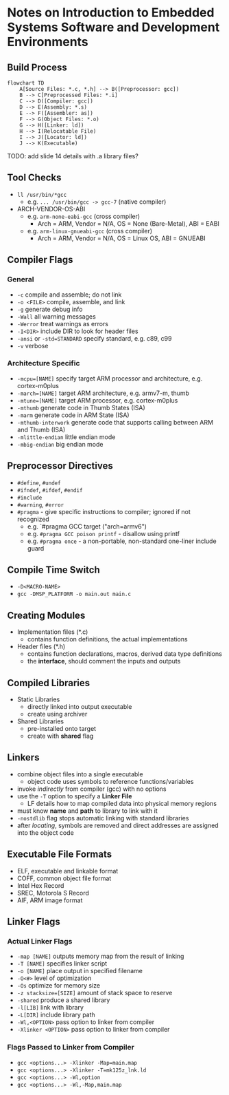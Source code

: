# Notes on **Introduction to Embedded Systems Software and Development Environments**

## Build Process

```mermaid
flowchart TD
    A[Source Files: *.c, *.h] --> B([Preprocessor: gcc])
    B --> C[Preprocessed Files: *.i]
    C --> D([Compiler: gcc])
    D --> E(Assembly: *.s)
    E --> F([Assembler: as])
    F --> G(Object Files: *.o)
    G --> H([Linker: ld])
    H --> I(Relocatable File)
    I --> J([Locator: ld])
    J --> K(Executable)
```

TODO: add slide 14 details with .a library files?

## Tool Checks
* `ll /usr/bin/*gcc`
    - e.g. `... /usr/bin/gcc -> gcc-7` (native compiler)
* ARCH-VENDOR-OS-ABI
    - e.g. `arm-none-eabi-gcc` (cross compiler)
        * Arch = ARM, Vendor = N/A, OS = None (Bare-Metal), ABI = EABI
    - e.g. `arm-linux-gnueabi-gcc` (cross compiler)
        * Arch = ARM, Vendor = N/A, OS = Linux OS, ABI = GNUEABI

## Compiler Flags
### General
* `-c` compile and assemble; do not link
* `-o <FILE>` compile, assemble, and link
* `-g` generate debug info
* `-Wall` all warning messages
* `-Werror` treat warnings as errors
* `-I<DIR>` include DIR to look for header files
* `-ansi` or `-std=STANDARD` specify standard, e.g. c89, c99
* `-v` verbose
### Architecture Specific
* `-mcpu=[NAME]` specify target ARM processor and architecture, e.g. cortex-m0plus
* `-march=[NAME]` target ARM architecture, e.g. armv7-m, thumb
* `-mtune=[NAME]` target ARM processor, e.g. cortex-m0plus
* `-mthumb` generate code in Thumb States (ISA)
* `-marm` generate code in ARM State (ISA)
* `-mthumb-interwork` generate code that supports calling between ARM and Thumb (ISA)
* `-mlittle-endian` little endian mode
* `-mbig-endian` big endian mode

## Preprocessor Directives
* `#define`, `#undef`
* `#ifndef`, `#ifdef`, `#endif`
* `#include`
* `#warning`, `#error`
* `#pragma` - give specific instructions to compiler; ignored if not recognized
    - e.g. `#pragma GCC target ("arch=armv6")
    - e.g. `#pragma GCC poison printf` - disallow using printf
    - e.g. `#pragma once` - a non-portable, non-standard one-liner include guard

## Compile Time Switch
* `-D<MACRO-NAME>`
* `gcc -DMSP_PLATFORM -o main.out main.c`

## Creating Modules
* Implementation files (\*.c)
    - contains function definitions, the actual implementations
* Header files (\*.h)
    - contains function declarations, macros, derived data type definitions
    - the **interface**, should comment the inputs and outputs

## Compiled Libraries
* Static Libraries
    - directly linked into output executable
    - create using archiver
* Shared Libraries
    - pre-installed onto target
    - create with **shared** flag

## Linkers
* combine object files into a single executable
    - object code uses symbols to reference functions/variables
* invoke *indirectly* from compiler (gcc) with no options
* use the `-T` option to specify a **Linker File**
    - LF details how to map compiled data into physical memory regions
* must know **name** and **path** to library to link with it
* `-nostdlib` flag stops automatic linking with standard libraries
* after *locating*, symbols are removed and direct addresses are assigned into the object code

## Executable File Formats
* ELF, executable and linkable format
* COFF, common object file format
* Intel Hex Record
* SREC, Motorola S Record
* AIF, ARM image format

## Linker Flags
### Actual Linker Flags
* `-map [NAME]` outputs memory map from the result of linking
* `-T [NAME]` specifies linker script
* `-o [NAME]` place output in specified filename
* `-O<#>` level of optimization
* `-Os` optimize for memory size
* `-z stacksize=[SIZE]` amount of stack space to reserve
* `-shared` produce a shared library
* `-l[LIB]` link with library
* `-L[DIR]` include library path
* `-Wl,<OPTION>` pass option to linker from compiler
* `-Xlinker <OPTION>` pass option to linker from compiler
### Flags Passed to Linker from Compiler
* `gcc <options...> -Xlinker -Map=main.map`
* `gcc <options...> -Xlinker -T=mk125z_lnk.ld`
* `gcc <options...> -Wl,option`
* `gcc <options...> -Wl,-Map,main.map`
